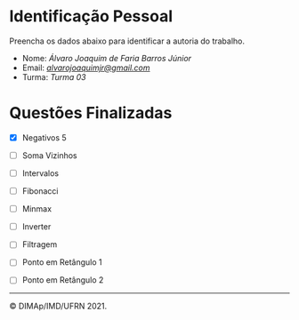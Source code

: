 ﻿# Identificação Pessoal

Preencha os dados abaixo para identificar a autoria do trabalho.

- Nome: *Álvaro Joaquim de Faria Barros Júnior*
- Email: *alvarojoaquimjr@gmail.com*
- Turma: *Turma 03*

# Questões Finalizadas

- [x] Negativos 5
- [ ] Soma Vizinhos
- [ ] Intervalos
- [ ] Fibonacci
- [ ] Minmax
- [ ] Inverter
- [ ] Filtragem
- [ ] Ponto em Retângulo 1
- [ ] Ponto em Retângulo 2


--------
&copy; DIMAp/IMD/UFRN 2021.
